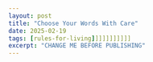 ```yaml
---
layout: post
title: "Choose Your Words With Care"
date: 2025-02-19
tags: [rules-for-living]]]]]]]]]]]
excerpt: "CHANGE ME BEFORE PUBLISHING"
---
```

